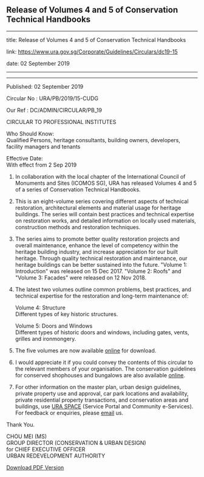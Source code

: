 ## Release of Volumes 4 and 5 of Conservation Technical Handbooks

---

title: Release of Volumes 4 and 5 of Conservation Technical Handbooks

link: https://www.ura.gov.sg/Corporate/Guidelines/Circulars/dc19-15

date: 02 September 2019

---

---

Published: 02 September 2019

Circular No : URA/PB/2019/15-CUDG

Our Ref : DC/ADMIN/CIRCULAR/PB_19

CIRCULAR TO PROFESSIONAL INSTITUTES

Who Should Know:  
Qualified Persons, heritage consultants, building owners, developers, facility managers and tenants

Effective Date:  
With effect from 2 Sep 2019

1.  In collaboration with the local chapter of the International Council of Monuments and Sites (ICOMOS SG), URA has released Volumes 4 and 5 of a series of Conservation Technical Handbooks.

2.  This is an eight-volume series covering different aspects of technical restoration, architectural elements and material usage for heritage buildings. The series will contain best practices and technical expertise on restoration works, and detailed information on locally used materials, construction methods and restoration techniques.

3.  The series aims to promote better quality restoration projects and overall maintenance, enhance the level of competency within the heritage building industry, and increase appreciation for our built heritage. Through quality technical restoration and maintenance, our heritage buildings can be better sustained into the future. "Volume 1: Introduction" was released on 15 Dec 2017. "Volume 2: Roofs" and "Volume 3: Facades" were released on 12 Nov 2018.

4.  The latest two volumes outline common problems, best practices, and technical expertise for the restoration and long-term maintenance of:

    Volume 4: Structure  
    Different types of key historic structures.

    Volume 5: Doors and Windows  
    Different types of historic doors and windows, including gates, vents, grilles and ironmongery.

5.  The five volumes are now available [online](https://www.ura.gov.sg/Corporate/Guidelines/Conservation/Best-Practices) for download.

6.  I would appreciate it if you could convey the contents of this circular to the relevant members of your organisation. The conservation guidelines for conserved shophouses and bungalows are also available [online](https://www.ura.gov.sg/Corporate/Guidelines/Conservation/Conservation-Guidelines).

7.  For other information on the master plan, urban design guidelines, private property use and approval, car park locations and availability, private residential property transactions, and conservation areas and buildings, use [URA SPACE](https://www.ura.gov.sg/maps/) (Service Portal and Community e-Services). For feedback or enquiries, please [email](https://www.ura.gov.sg/feedbackWeb/contactus_feedback.jsp) us.

Thank You.

CHOU MEI (MS)  
GROUP DIRECTOR (CONSERVATION & URBAN DESIGN)  
for CHIEF EXECUTIVE OFFICER  
URBAN REDEVELOPMENT AUTHORITY

[Download PDF Version](https://www.ura.gov.sg/services/download_file.aspx?f={E8A32864-44FA-4B92-B701-0E8D21B91098})
